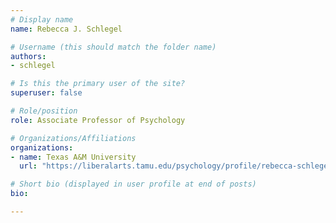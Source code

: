 ```yaml
---
# Display name
name: Rebecca J. Schlegel

# Username (this should match the folder name)
authors:
- schlegel

# Is this the primary user of the site?
superuser: false

# Role/position
role: Associate Professor of Psychology

# Organizations/Affiliations
organizations:
- name: Texas A&M University
  url: "https://liberalarts.tamu.edu/psychology/profile/rebecca-schlegel/"

# Short bio (displayed in user profile at end of posts)
bio: 

---
```

